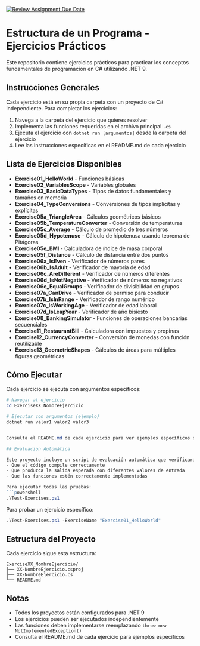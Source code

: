 [![Review Assignment Due Date](https://classroom.github.com/assets/deadline-readme-button-22041afd0340ce965d47ae6ef1cefeee28c7c493a6346c4f15d667ab976d596c.svg)](https://classroom.github.com/a/gynsRPSl)
# Estructura de un Programa - Ejercicios Prácticos

Este repositorio contiene ejercicios prácticos para practicar los conceptos fundamentales de programación en C# utilizando .NET 9.

## Instrucciones Generales

Cada ejercicio está en su propia carpeta con un proyecto de C# independiente. Para completar los ejercicios:

1. Navega a la carpeta del ejercicio que quieres resolver
2. Implementa las funciones requeridas en el archivo principal `.cs`
3. Ejecuta el ejercicio con `dotnet run [argumentos]` desde la carpeta del ejercicio
4. Lee las instrucciones específicas en el README.md de cada ejercicio

## Lista de Ejercicios Disponibles

- **Exercise01_HelloWorld** - Funciones básicas
- **Exercise02_VariablesScope** - Variables globales 
- **Exercise03_BasicDataTypes** - Tipos de datos fundamentales y tamaños en memoria
- **Exercise04_TypeConversions** - Conversiones de tipos implícitas y explícitas
- **Exercise05a_TriangleArea** - Cálculos geométricos básicos
- **Exercise05b_TemperatureConverter** - Conversión de temperaturas
- **Exercise05c_Average** - Cálculo de promedio de tres números
- **Exercise05d_Hypotenuse** - Cálculo de hipotenusa usando teorema de Pitágoras
- **Exercise05e_BMI** - Calculadora de índice de masa corporal
- **Exercise05f_Distance** - Cálculo de distancia entre dos puntos
- **Exercise06a_IsEven** - Verificador de números pares
- **Exercise06b_IsAdult** - Verificador de mayoría de edad
- **Exercise06c_AreDifferent** - Verificador de números diferentes
- **Exercise06d_IsNotNegative** - Verificador de números no negativos
- **Exercise06e_EqualGroups** - Verificador de divisibilidad en grupos
- **Exercise07a_CanDrive** - Verificador de permiso para conducir
- **Exercise07b_IsInRange** - Verificador de rango numérico
- **Exercise07c_IsWorkingAge** - Verificador de edad laboral
- **Exercise07d_IsLeapYear** - Verificador de año bisiesto
- **Exercise08_BankingSimulator** - Funciones de operaciones bancarias secuenciales
- **Exercise11_RestaurantBill** - Calculadora con impuestos y propinas
- **Exercise12_CurrencyConverter** - Conversión de monedas con función reutilizable
- **Exercise13_GeometricShapes** - Cálculos de áreas para múltiples figuras geométricas

## Cómo Ejecutar

Cada ejercicio se ejecuta con argumentos específicos:

```powershell
# Navegar al ejercicio
cd ExerciseXX_NombreEjercicio

# Ejecutar con argumentos (ejemplo)
dotnet run valor1 valor2 valor3


Consulta el README.md de cada ejercicio para ver ejemplos específicos de ejecución.

## Evaluación Automática

Este proyecto incluye un script de evaluación automática que verificará:
- Que el código compile correctamente
- Que produzca la salida esperada con diferentes valores de entrada
- Que las funciones estén correctamente implementadas

Para ejecutar todas las pruebas:
```powershell
.\Test-Exercises.ps1
```

Para probar un ejercicio específico:
```powershell
.\Test-Exercises.ps1 -ExerciseName "Exercise01_HelloWorld"
```

## Estructura del Proyecto

Cada ejercicio sigue esta estructura:
```
ExerciseXX_NombreEjercicio/
├── XX-NombreEjercicio.csproj
├── XX-NombreEjercicio.cs
└── README.md
```

## Notas

- Todos los proyectos están configurados para .NET 9
- Los ejercicios pueden ser ejecutados independientemente
- Las funciones deben implementarse reemplazando `throw new NotImplementedException()`
- Consulta el README.md de cada ejercicio para ejemplos específicos

